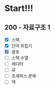 # Start!!!
## 200 - 자료구조 1
- [x] 스택
- [x] 단어 뒤집기
- [x] 괄호
- [ ] 스택 수열
- [ ] 에디터
- [ ] 큐
- [ ] 조세퍼스 문제
- [ ] 덱
